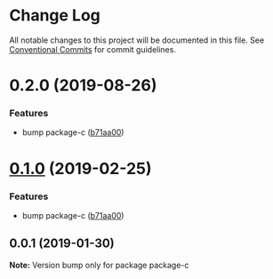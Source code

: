 # Change Log

All notable changes to this project will be documented in this file.
See [Conventional Commits](https://conventionalcommits.org) for commit guidelines.

# 0.2.0 (2019-08-26)


### Features

* bump package-c ([b71aa00](https://github.com/pieh/lerna-playground/commit/b71aa00))





# [0.1.0](https://github.com/pieh/lerna-playground/compare/package-c@0.0.1...package-c@0.1.0) (2019-02-25)


### Features

* bump package-c ([b71aa00](https://github.com/pieh/lerna-playground/commit/b71aa00))





## 0.0.1 (2019-01-30)

**Note:** Version bump only for package package-c
